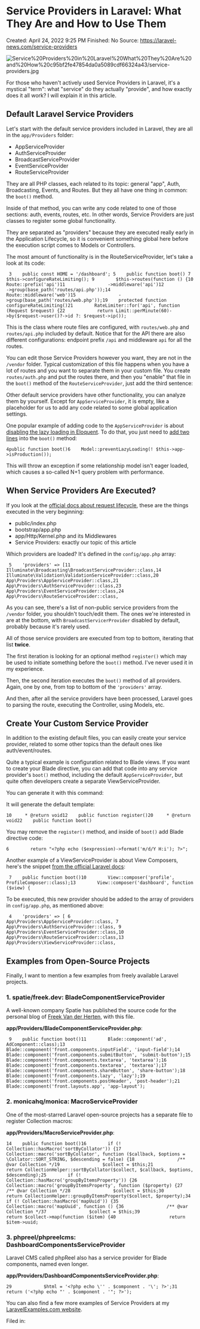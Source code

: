 # Service Providers in Laravel: What They Are and How to Use Them

Created: April 24, 2022 9:25 PM
Finished: No
Source: https://laravel-news.com/service-providers

![Service%20Providers%20in%20Laravel%20What%20They%20Are%20and%20How%20c95bf2fe47854da0a5089cdf66324a43/service-providers.jpg](Service%20Providers%20in%20Laravel%20What%20They%20Are%20and%20How%20c95bf2fe47854da0a5089cdf66324a43/service-providers.jpg)

For those who haven't actively used Service Providers in Laravel, it's a mystical "term": what "service" do they actually "provide", and how exactly does it all work? I will explain it in this article.

## Default Laravel Service Providers

Let's start with the default service providers included in Laravel, they are all in the `app/Providers` folder:

- AppServiceProvider
- AuthServiceProvider
- BroadcastServiceProvider
- EventServiceProvider
- RouteServiceProvider

They are all PHP classes, each related to its topic: general "app", Auth, Broadcasting, Events, and Routes. But they all have one thing in common: the `boot()` method.

Inside of that method, you can write any code related to one of those sections: auth, events, routes, etc. In other words, Service Providers are just classes to register some global functionality.

They are separated as "providers" because they are executed really early in the Application Lifecycle, so it is convenient something global here before the execution script comes to Models or Controllers.

The most amount of functionality is in the RouteServiceProvider, let's take a look at its code:

```
 3    public const HOME = '/dashboard'; 5    public function boot() 7        $this->configureRateLimiting(); 9        $this->routes(function () {10            Route::prefix('api')11                ->middleware('api')12                ->group(base_path('routes/api.php'));14            Route::middleware('web')15                ->group(base_path('routes/web.php'));19    protected function configureRateLimiting()21        RateLimiter::for('api', function (Request $request) {22            return Limit::perMinute(60)->by($request->user()?->id ?: $request->ip());
```

This is the class where route files are configured, with `routes/web.php` and `routes/api.php` included by default. Notice that for the API there are also different configurations: endpoint prefix `/api` and middleware `api` for all the routes.

You can edit those Service Providers however you want, they are not in the `/vendor` folder. Typical customization of this file happens when you have a lot of routes and you want to separate them in your custom file. You create `routes/auth.php` and put the routes there, and then you "enable" that file in the `boot()` method of the `RouteServiceProvider`, just add the third sentence:

Other default service providers have other functionality, you can analyze them by yourself. Except for `AppServiceProvider`, it is empty, like a placeholder for us to add any code related to some global application settings.

One popular example of adding code to the `AppServiceProvider` is about [disabling the lazy loading in Eloquent](https://laravel-news.com/disable-eloquent-lazy-loading-during-development). To do that, you just need to [add two lines](https://laravel.com/docs/9.x/eloquent-relationships#preventing-lazy-loading) into the `boot()` method:

```
4public function boot()6    Model::preventLazyLoading(! $this->app->isProduction());
```

This will throw an exception if some relationship model isn't eager loaded, which causes a so-called N+1 query problem with performance.

## When Service Providers Are Executed?

If you look at the [official docs about request lifecycle](https://laravel.com/docs/9.x/lifecycle), these are the things executed in the very beginning:

- public/index.php
- bootstrap/app.php
- app/Http/Kernel.php and its Middlewares
- Service Providers: exactly our topic of this article

Which providers are loaded? It's defined in the `config/app.php` array:

```
 5    'providers' => [11        Illuminate\Broadcasting\BroadcastServiceProvider::class,14        Illuminate\Validation\ValidationServiceProvider::class,20        App\Providers\AppServiceProvider::class,21        App\Providers\AuthServiceProvider::class,23        App\Providers\EventServiceProvider::class,24        App\Providers\RouteServiceProvider::class,
```

As you can see, there's a list of non-public service providers from the `/vendor` folder, you shouldn't touch/edit them. The ones we're interested in are at the bottom, with `BroadcastServicerProvider` disabled by default, probably because it's rarely used.

All of those service providers are executed from top to bottom, iterating that list **twice**.

The first iteration is looking for an optional method `register()` which may be used to initiate something before the `boot()` method. I've never used it in my experience.

Then, the second iteration executes the `boot()` method of all providers. Again, one by one, from top to bottom of the `'providers'` array.

And then, after all the service providers have been processed, Laravel goes to parsing the route, executing the Controller, using Models, etc.

## Create Your Custom Service Provider

In addition to the existing default files, you can easily create your service provider, related to some other topics than the default ones like auth/event/routes.

Quite a typical example is configuration related to Blade views. If you want to create your Blade directive, you can add that code into any service provider's `boot()` method, including the default `AppServiceProvider`, but quite often developers create a separate ViewServiceProvider.

You can generate it with this command:

It will generate the default template:

```
10     * @return void12    public function register()20     * @return void22    public function boot()
```

You may remove the `register()` method, and inside of `boot()` add Blade directive code:

```
6        return "<?php echo ($expression)->format('m/d/Y H:i'); ?>";
```

Another example of a ViewServiceProvider is about View Composers, here's the snippet [from the official Laravel docs](https://laravel.com/docs/9.x/views#view-composers):

```
 7    public function boot()10        View::composer('profile', ProfileComposer::class);13        View::composer('dashboard', function ($view) {
```

To be executed, this new provider should be added to the array of providers in `config/app.php`, as mentioned above:

```
 4    'providers' => [ 6        App\Providers\AppServiceProvider::class, 7        App\Providers\AuthServiceProvider::class, 9        App\Providers\EventServiceProvider::class,10        App\Providers\RouteServiceProvider::class,13        App\Providers\ViewServiceProvider::class,
```

## Examples from Open-Source Projects

Finally, I want to mention a few examples from freely available Laravel projects.

### 1. spatie/freek.dev: BladeComponentServiceProvider

A well-known company Spatie has published the source code for the personal blog of [Freek Van der Herten](https://twitter.com/freekmurze), with this file.

**app/Providers/BladeComponentServiceProvider.php**:

```
 9    public function boot()11        Blade::component('ad', AdComponent::class);13        Blade::component('front.components.inputField', 'input-field');14        Blade::component('front.components.submitButton', 'submit-button');15        Blade::component('front.components.textarea', 'textarea');16        Blade::component('front.components.textarea', 'textarea');17        Blade::component('front.components.shareButton', 'share-button');18        Blade::component('front.components.lazy', 'lazy');19        Blade::component('front.components.postHeader', 'post-header');21        Blade::component('front.layouts.app', 'app-layout');
```

### 2. monicahq/monica: MacroServiceProvider

One of the most-starred Laravel open-source projects has a separate file to register Collection macros:

**app/Providers/MacroServiceProvider.php**:

```
14    public function boot()16        if (! Collection::hasMacro('sortByCollator')) {17            Collection::macro('sortByCollator', function ($callback, $options = \Collator::SORT_STRING, $descending = false) {18                /** @var Collection */19                $collect = $this;21                return CollectionHelper::sortByCollator($collect, $callback, $options, $descending);25        if (! Collection::hasMacro('groupByItemsProperty')) {26            Collection::macro('groupByItemsProperty', function ($property) {27                /** @var Collection */28                $collect = $this;30                return CollectionHelper::groupByItemsProperty($collect, $property);34        if (! Collection::hasMacro('mapUuid')) {35            Collection::macro('mapUuid', function () {36                /** @var Collection */37                $collect = $this;39                return $collect->map(function ($item) {40                    return $item->uuid;
```

### 3. phpreel/phpreelcms: DashboardComponentsServiceProvider

Laravel CMS called phpReel also has a service provider for Blade components, named even longer.

**app/Providers/DashboardComponentsServiceProvider.php**:

```
29            $html = '<?php echo \'' . $component . '\'; ?>';31            return ('<?php echo "' . $component . '"; ?>');
```

You can also find a few more examples of Service Providers at my [LaravelExamples.com website](https://laravelexamples.com/tag/service-providers).

Filed in: